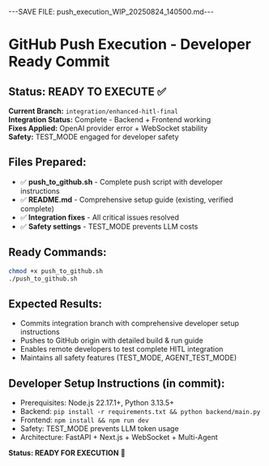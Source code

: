 ---SAVE FILE: push_execution_WIP_20250824_140500.md---

# GitHub Push Execution - Developer Ready Commit

## Status: READY TO EXECUTE ✅

**Current Branch:** `integration/enhanced-hitl-final`  
**Integration Status:** Complete - Backend + Frontend working  
**Fixes Applied:** OpenAI provider error + WebSocket stability  
**Safety:** TEST_MODE engaged for developer safety

## Files Prepared:
- ✅ **push_to_github.sh** - Complete push script with developer instructions
- ✅ **README.md** - Comprehensive setup guide (existing, verified complete)
- ✅ **Integration fixes** - All critical issues resolved
- ✅ **Safety settings** - TEST_MODE prevents LLM costs

## Ready Commands:
```bash
chmod +x push_to_github.sh
./push_to_github.sh
```

## Expected Results:
- Commits integration branch with comprehensive developer setup instructions
- Pushes to GitHub origin with detailed build & run guide
- Enables remote developers to test complete HITL integration
- Maintains all safety features (TEST_MODE, AGENT_TEST_MODE)

## Developer Setup Instructions (in commit):
- Prerequisites: Node.js 22.17.1+, Python 3.13.5+  
- Backend: `pip install -r requirements.txt && python backend/main.py`
- Frontend: `npm install && npm run dev`
- Safety: TEST_MODE prevents LLM token usage
- Architecture: FastAPI + Next.js + WebSocket + Multi-Agent

**Status: READY FOR EXECUTION** 🚀
